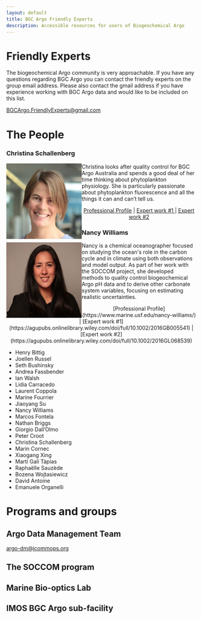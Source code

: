 ```yaml
---
layout: default
title: BGC Argo Friendly Experts
description: Accessible resources for users of Biogeochemical Argo
---
```


# Friendly Experts
The biogeochemical Argo community is very approachable. If you have any questions regarding BGC Argo you can contact the friendly experts on the group email address. Please also contact the gmail address if you have experience working with BGC Argo data and would like to be included on this list.

[BGCArgo.FriendlyExperts@gmail.com](mailto:BGCArgo.FriendlyExperts@gmail.com?)

# The People

### Christina Schallenberg
<img align="left" width="200" height="200" src="./Profiles/C_Schallenberg.jpg">
Christina looks after quality control for BGC Argo Australia and spends a good deal of her time thinking about phytoplankton physiology. She is particularly passionate about phytoplankton fluorescence and all the things it can and can’t tell us.

<p style="text-align: center;"> 
<a href = "https://www.utas.edu.au/profiles/staff/imas/christina-schallenberg">Professional Profile</a> | <a href ="https://www.frontiersin.org/articles/10.3389/fmars.2019.00595/full">Expert work #1 </a> | <a href ="https://bg.copernicus.org/articles/17/793/2020/">Expert work #2</a>
</p>

### Nancy Williams
<img align="left" width="200" height="200" src="./Profiles/NL_Williams.png">
Nancy is a chemical oceanographer focused on studying the ocean's role in the carbon cycle and in climate using both observations and model output.  As part of her work with the SOCCOM project, she developed methods to quality control biogeochemical Argo pH data and to derive other carbonate system variables, focusing on estimating realistic uncertainties.

<p style="text-align: center;"> 
[Professional Profile](https://www.marine.usf.edu/nancy-williams/) | [Expert work #1](https://agupubs.onlinelibrary.wiley.com/doi/full/10.1002/2016GB005541) | [Expert work #2](https://agupubs.onlinelibrary.wiley.com/doi/full/10.1002/2016GL068539)
</p>

- Henry Bittig
- Joellen Russel
- Seth Bushinsky
- Andrea Fassbender
- Ian Walsh
- Lidia Carracedo
- Laurent Coppola
- Marine Fourrier
- Jiaoyang Su
- Nancy Williams
- Marcos Fontela
- Nathan Briggs
- Giorgio Dall’Olmo
- Peter Croot
- Christina Schallenberg
- Marin Cornec
- Xiaogang Xing
- Martí Galí Tàpias
- Raphaëlle Sauzède
- Bozena Wojtasiewicz
- David Antoine
- Emanuele Organelli

# Programs and groups
## Argo Data Management Team
[argo-dm@jcommops.org](mailto:argo-dm@jcommops.org?)

## The SOCCOM program


## Marine Bio-optics Lab


## IMOS BGC Argo sub-facility


